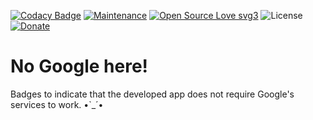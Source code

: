 [![Codacy Badge](https://app.codacy.com/project/badge/Grade/08b37640df6d46fc8b4f4c0cad778d6c)](https://app.codacy.com/gh/R0mb0/No_google_here/dashboard?utm_source=gh&utm_medium=referral&utm_content=&utm_campaign=Badge_grade)
[![Maintenance](https://img.shields.io/badge/Maintained%3F-yes-green.svg)](https://github.com/R0mb0/No_google_here)
[![Open Source Love svg3](https://badges.frapsoft.com/os/v3/open-source.svg?v=103)](https://github.com/R0mb0/No_google_here)
![License](https://img.shields.io/badge/license-CC0%201.0-blue.svg?style=plastic)
[![Donate](https://img.shields.io/badge/PayPal-Donate%20to%20Author-blue.svg)](http://paypal.me/R0mb0)

# No Google here!

Badges to indicate that the developed app does not require Google's services to work. •`_´•
